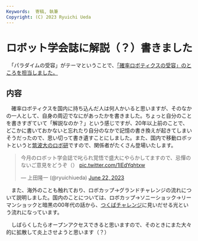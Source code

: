 ```yaml
---
Keywords:  寄稿, 執筆
Copyright: (C) 2023 Ryuichi Ueda
---
```


# ロボット学会誌に解説（？）書きました

　「パラダイムの受容」がテーマということで、[「確率ロボティクスの受容」のところを担当しました。](https://www.jstage.jst.go.jp/article/jrsj/41/5/41_41_443/_article/-char/ja/)

## 内容

　確率ロボティクスを国内に持ち込んだ人は何人かいると思いますが、そのなかの一人として、自身の周辺でなにがあったかを書きました。ちょっと自分のことを書きすぎていて「解説なのか？」という感じですが、20年以上前のことで、どこかに書いておかないと忘れたり自分のなかで記憶の書き換えが起きてしまいそうだったので、思い切って書き遺すことにしました。また、国内で移動ロボットというと[筑波大のロボ研](https://www.roboken.iit.tsukuba.ac.jp/)ですので、関係者がたくさん登場いたします。

<blockquote class="twitter-tweet" data-partner="tweetdeck"><p lang="ja" dir="ltr">今月のロボット学会誌で叱られ覚悟で盛大にやらかしてますので、忌憚のないご意見をどうぞ（） <a href="https://t.co/1IEdYqhtxw">pic.twitter.com/1IEdYqhtxw</a></p>&mdash; 上田隆一 (@ryuichiueda) <a href="https://twitter.com/ryuichiueda/status/1671713106328952833?ref_src=twsrc%5Etfw">June 22, 2023</a></blockquote>
<script async src="https://platform.twitter.com/widgets.js" charset="utf-8"></script>

　また、海外のことも触れており、ロボカップ→グランドチャレンジの流れについて説明しました。国内のことについては、ロボカップ→ソニーショック→リーマンショックと暗黒の00年代の話から、[つくばチャレンジ](https://tsukubachallenge.jp/)に見いだせる光という流れになっています。

　しばらくしたらオープンアクセスできると思いますので、そのときにまた大々的に拡散して炎上させようと思います（？）
